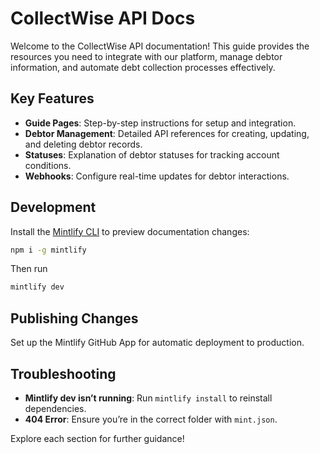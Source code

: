 # CollectWise API Docs

Welcome to the CollectWise API documentation! This guide provides the resources you need to integrate with our platform, manage debtor information, and automate debt collection processes effectively.

## Key Features
- **Guide Pages**: Step-by-step instructions for setup and integration.
- **Debtor Management**: Detailed API references for creating, updating, and deleting debtor records.
- **Statuses**: Explanation of debtor statuses for tracking account conditions.
- **Webhooks**: Configure real-time updates for debtor interactions.

## Development

Install the [Mintlify CLI](https://www.npmjs.com/package/mintlify) to preview documentation changes:

```bash
npm i -g mintlify
```

Then run 

```bash
mintlify dev
```

## Publishing Changes

Set up the Mintlify GitHub App for automatic deployment to production.

## Troubleshooting

- **Mintlify dev isn’t running**: Run `mintlify install` to reinstall dependencies.
- **404 Error**: Ensure you’re in the correct folder with `mint.json`.

Explore each section for further guidance!